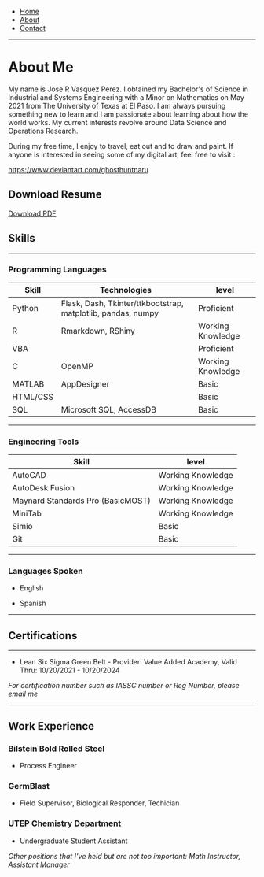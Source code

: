 <div>
    <ul class="nav">
        <li class="nav"><a href="https://jrvasquez3.github.io/joservasquezperez/">Home</a></li>
        <li class="nav"><a href="https://jrvasquez3.github.io/joservasquezperez/about">About</a></li>
        <li class="nav"><a href="https://jrvasquez3.github.io/joservasquezperez/contact">Contact</a></li>
    </ul>
</div>

--------------------------------
<link rel="stylesheet" href="styles.css">

# About Me

My name is Jose R Vasquez Perez. I obtained my Bachelor's of Science in Industrial and Systems Engineering with a Minor on Mathematics on May 2021 from The University of Texas at El Paso. I am always pursuing something new to learn and I am passionate about learning about how the world works. My current interests revolve around Data Science and Operations Research. 


During my free time, I enjoy to travel, eat out and to draw and paint. If anyone is interested in seeing some of my digital art, feel free to visit :



<a href="https://www.deviantart.com/ghosthuntnaru">https://www.deviantart.com/ghosthuntnaru</a>



## Download Resume

<a href="other\resume.pdf" download>Download PDF</a>



## Skills
------------------------------

### Programming Languages


Skill   | Technologies | level
------ | ------|----------
Python    | Flask, Dash, Tkinter/ttkbootstrap, matplotlib, pandas, numpy   | Proficient
R     |  Rmarkdown, RShiny  | Working Knowledge
VBA      |      |  Proficient
C          | OpenMP     | Working Knowledge
MATLAB      | AppDesigner   | Basic
HTML/CSS    |       |   Basic
SQL         |  Microsoft SQL, AccessDB     | Basic

----------

### Engineering Tools


Skill   | level
------ | -----
AutoCAD    | Working Knowledge
AutoDesk Fusion   |  Working Knowledge
Maynard Standards Pro (BasicMOST)     |  Working Knowledge
MiniTab       | Working Knowledge
Simio     | Basic
Git    |    Basic



-------------------
### Languages Spoken

- English

- Spanish


---------------

## Certifications

--------------------
- Lean Six Sigma Green Belt - Provider: Value Added Academy, Valid Thru: 10/20/2021 - 10/20/2024

*For certification number such as IASSC number or Reg Number, please email me*





----------------

## Work Experience

### Bilstein Bold Rolled Steel
- Process Engineer

### GermBlast
- Field Supervisor, Biological Responder, Techician

### UTEP Chemistry Department
- Undergraduate Student Assistant

*Other positions that I've held but are not too important: Math Instructor, Assistant Manager*




